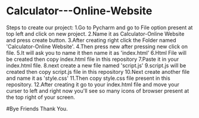 # Calculator---Online-Website

Steps to create our project:
                           1.Go to Pycharm and go to File option present at top left and click on new project.
                           2.Name it as Calculator-Online Website and press create button.
                           3.After creating right click the Folder named 'Calculator-Online Website'.
                           4.Then press new after pressing new click on file.
                           5.It will ask you to name it then name it as 'index.html'
                           6.Html File will be created then copy index.html file in this repository
                           7.Paste it in your index.html file.
                           8.next create a new file named 'script.js'
                           9.script.js will be created then copy script.js file in this repository
                           10.Next create another file and name it as 'style.css'
                           11.Then copy style.css file present in this repository.
                           12.After creating it go to your index.html file and move your curser to left and right now you'll see so many icons of browser present at the top right of your screen.
                     
                     
  #Bye Friends Thank You.

